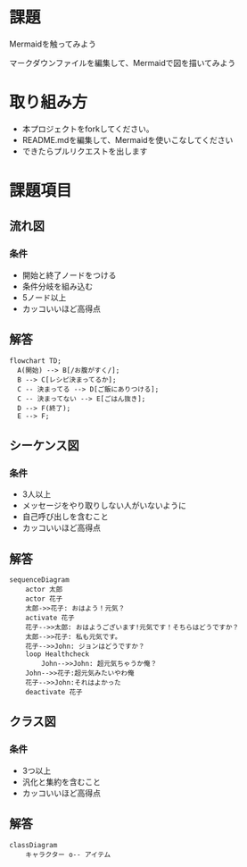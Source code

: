 # 課題
Mermaidを触ってみよう

マークダウンファイルを編集して、Mermaidで図を描いてみよう

# 取り組み方
* 本プロジェクトをforkしてください。
* README.mdを編集して、Mermaidを使いこなしてください
* できたらプルリクエストを出します

# 課題項目
## 流れ図
### 条件
- 開始と終了ノードをつける
- 条件分岐を組み込む
- 5ノード以上
- カッコいいほど高得点

## 解答
```mermaid
flowchart TD;
  A(開始) --> B[/お腹がすく/];
  B --> C[レシピ決まってるか];
  C -- 決まってる --> D[ご飯にありつける];
  C -- 決まってない --> E[ごはん抜き];
  D --> F(終了);
  E --> F; 

```

## シーケンス図
### 条件
- 3人以上
- メッセージをやり取りしない人がいないように
- 自己呼び出しを含むこと
- カッコいいほど高得点

## 解答
```mermaid
sequenceDiagram
    actor 太郎
    actor 花子
    太郎->>花子: おはよう！元気？
    activate 花子
    花子-->>太郎: おはようございます!元気です！そちらはどうですか？
    太郎-->>花子: 私も元気です。
    花子-->>John: ジョンはどうですか？
    loop Healthcheck
        John-->>John: 超元気ちゃうか俺？
    John-->>花子:超元気みたいやわ俺
    花子-->>John:それはよかった     
    deactivate 花子
```

## クラス図

### 条件
- 3つ以上
- 汎化と集約を含むこと
- カッコいいほど高得点

## 解答
```mermaid
classDiagram
    キャラクター o-- アイテム
```
